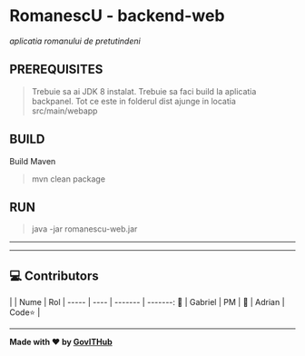 # RomanescU - backend-web
_aplicatia romanului de pretutindeni_

## PREREQUISITES

> Trebuie sa ai JDK 8 instalat.
> Trebuie sa faci build la aplicatia backpanel.
> Tot ce este in folderul dist ajunge in locatia src/main/webapp

## BUILD

Build Maven

> mvn clean package

## RUN

> java -jar romanescu-web.jar



------
------

## :computer: Contributors

|    | Nume | Rol | 
----- | ---- | ------- | -------:
:boy:  |  Gabriel  | PM | 
:boy:  |  Adrian  | Code:star: | 

----------

**Made with :heart: by [GovITHub](http://ithub.gov.ro)**
